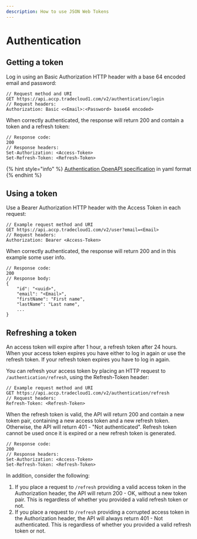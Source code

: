 ```yaml
---
description: How to use JSON Web Tokens
---
```


# Authentication

## Getting a token

Log in using an Basic Authorization HTTP header with a base 64 encoded email and password:

```text
// Request method and URI
GET https://api.accp.tradecloud1.com/v2/authentication/login
// Request headers:
Authorization: Basic <<Email>:<Password> base64 encoded>
```

When correctly authenticated, the response will return 200 and contain a token and a refresh token:

```text
// Response code:
200
// Response headers:
Set-Authorization: <Access-Token>
Set-Refresh-Token: <Refresh-Token>
```

{% hint style="info" %}
[Authentication OpenAPI specification](https://api.accp.tradecloud1.com/v2/authentication/specs.yaml) in yaml format
{% endhint %}

## Using a token

Use a Bearer Authorization HTTP header with the Access Token in each request:

```text
// Example request method and URI
GET https://api.accp.tradecloud1.com/v2/user?email=<Email>
// Request headers:
Authorization: Bearer <Access-Token>
```

When correctly authenticated, the response will return 200 and in this example some user info.

```text
// Response code:
200
// Response body:
{
    "id": "<uuid>",
    "email": "<Email>",
    "firstName": "First name",
    "lastName": "Last name",
    ...
}
```

## Refreshing a token

An access token will expire after 1 hour, a refresh token after 24 hours.
When your access token expires you have either to log in again or use the refresh token.
If your refresh token expires you have to log in again.

You can refresh your access token by placing an HTTP request to `/authentication/refresh`, using the Refresh-Token header:

```text
// Example request method and URI
GET https://api.accp.tradecloud1.com/v2/authentication/refresh
// Request headers:
Refresh-Token: <Refresh-Token>
```

When the refresh token is valid, the API will return 200 and contain a new token pair, containing a new access token and a new refresh token.
Otherwise, the API will return 401 - "Not authenticated".
Refresh token cannot be used once it is expired or a new refresh token is generated.

```text
// Response code:
200
// Response headers:
Set-Authorization: <Access-Token>
Set-Refresh-Token: <Refresh-Token>
```

In addition, consider the following:

1) If you place a request to  `/refresh` providing a valid access token in the Authorization header, the API will return 200 - OK, without a new token pair. This is regardless of whether you provided a valid refresh token or not.
2) If you place a request to `/refresh` providing a corrupted access token in the Authorization header, the API will always return 401 - Not authenticated. This is regardless of whether you provided a valid refresh token or not.
